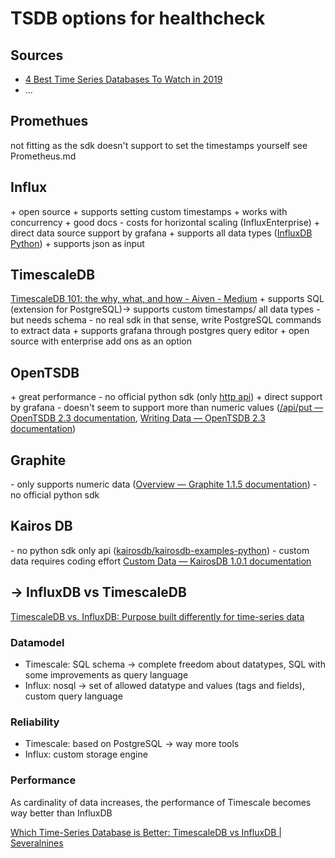 # TSDB options for healthcheck

## Sources

- [4 Best Time Series Databases To Watch in 2019](https://medium.com/schkn/4-best-time-series-databases-to-watch-in-2019-ef1e89a72377)
- ...

## Promethues

not fitting as the sdk doesn't support to set the timestamps yourself
see Prometheus.md

## Influx

\+ open source
\+ supports setting custom timestamps
\+ works with concurrency
\+ good docs
\- costs for horizontal scaling (InfluxEnterprise)
\+ direct data source support by grafana
\+ supports all data types ([InfluxDB Python](https://influxdb-python.readthedocs.io/en/latest/examples.html))
\+ supports json as input

## TimescaleDB

[TimescaleDB 101: the why, what, and how - Aiven - Medium](https://medium.com/@aiven_io/timescaledb-101-the-why-what-and-how-9c0eb08a7c0b)
\+ supports SQL (extension for PostgreSQL)-> supports custom timestamps/ all data types
\- but needs schema
\- no real sdk in that sense, write PostgreSQL commands to extract data
\+ supports grafana through postgres query editor
\+ open source with enterprise add ons as an option

## OpenTSDB

\+ great performance
\- no official python sdk (only [http api](http://opentsdb.net/docs/build/html/api_http/))
\+ direct support by grafana
\- doesn't seem to support more than numeric values ([/api/put — OpenTSDB 2.3 documentation](http://opentsdb.net/docs/build/html/api_http/put.html), [Writing Data — OpenTSDB 2.3 documentation](http://opentsdb.net/docs/build/html/user_guide/writing/))

## Graphite

\- only supports numeric data ([Overview — Graphite 1.1.5 documentation](https://graphite.readthedocs.io/en/latest/overview.html))
\- no official python sdk

## Kairos DB

\- no python sdk only api ([kairosdb/kairosdb-examples-python](https://github.com/kairosdb/kairosdb-examples-python))
\- custom data requires coding effort [Custom Data — KairosDB 1.0.1 documentation](https://kairosdb.github.io/docs/build/html/kairosdevelopment/CustomData.html)

## -> InfluxDB vs TimescaleDB

[TimescaleDB vs. InfluxDB: Purpose built differently for time-series data](https://blog.timescale.com/blog/timescaledb-vs-influxdb-for-time-series-data-timescale-influx-sql-nosql-36489299877/)

### Datamodel

- Timescale: SQL schema -> complete freedom about datatypes, SQL with some improvements as query language
- Influx: nosql -> set of allowed datatype and values (tags and fields), custom query language

### Reliability

- Timescale: based on PostgreSQL -> way more tools
- Influx: custom storage engine

### Performance

As cardinality of data increases, the performance of Timescale becomes way better than InfluxDB

[Which Time-Series Database is Better: TimescaleDB vs InfluxDB \| Severalnines](https://severalnines.com/database-blog/which-time-series-database-better-timescaledb-vs-influxdb)
